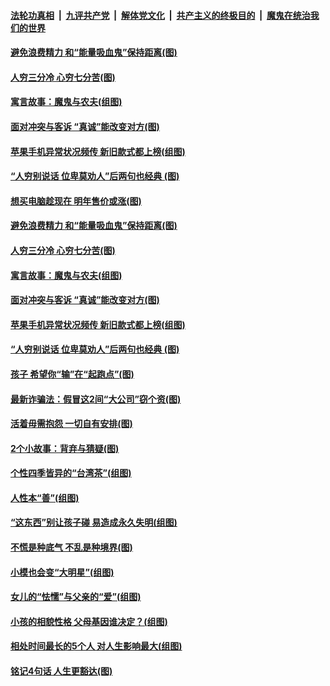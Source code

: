 

####  [法轮功真相](../../../../basic/blob/master/README.md?t=12100231) &nbsp;|&nbsp; [九评共产党](../../../../9ping.md/blob/master/README.md?t=12100231) &nbsp;|&nbsp; [解体党文化](../../../../jtdwh.md/blob/master/README.md?t=12100231)  &nbsp;|&nbsp; [共产主义的终极目的](../../../../gczydzjmd.md/blob/master/README.md?t=12100231) &nbsp;|&nbsp; [魔鬼在统治我们的世界](../../../../mgztzwmdsj.md/blob/master/README.md?t=12100231) 

#### [避免浪费精力 和“能量吸血鬼”保持距离(图)](../pages/p8/955229.md?t=12100231) 

#### [人穷三分冷 心穷七分苦(图)](../pages/p8/954881.md?t=12100231) 

#### [寓言故事：魔鬼与农夫(组图)](../pages/p8/955144.md?t=12100231) 

#### [面对冲突与客诉 “真诚”能改变对方(图)](../pages/p8/955107.md?t=12100231) 

#### [苹果手机异常状况频传 新旧款式都上榜(组图)](../pages/p8/955068.md?t=12100231) 

#### [“人穷别说话 位卑莫劝人”后两句也经典&nbsp;(图)](../pages/p8/954885.md?t=12100231) 

#### [想买电脑趁现在 明年售价或涨(图)](../pages/p8/955245.md?t=12100231) 

#### [避免浪费精力 和“能量吸血鬼”保持距离(图)](../pages/p8/955229.md?t=12100231) 

#### [人穷三分冷 心穷七分苦(图)](../pages/p8/954881.md?t=12100231) 

#### [寓言故事：魔鬼与农夫(组图)](../pages/p8/955144.md?t=12100231) 

#### [面对冲突与客诉 “真诚”能改变对方(图)](../pages/p8/955107.md?t=12100231) 

#### [苹果手机异常状况频传 新旧款式都上榜(组图)](../pages/p8/955068.md?t=12100231) 

#### [“人穷别说话 位卑莫劝人”后两句也经典&nbsp;(图)](../pages/p8/954885.md?t=12100231) 

#### [孩子 希望你“输”在“起跑点”(图)](../pages/p8/954903.md?t=12100231) 

#### [最新诈骗法：假冒这2间“大公司”窃个资(图)](../pages/p8/954996.md?t=12100231) 

#### [活着毋需抱怨 一切自有安排(图)](../pages/p8/954634.md?t=12100231) 

#### [2个小故事：背弃与猜疑(图)](../pages/p8/954887.md?t=12100231) 

#### [个性四季皆异的“台湾茶”(组图)](../pages/p8/954748.md?t=12100231) 

#### [人性本“善”(组图)](../pages/p8/954392.md?t=12100231) 

#### [“这东西”别让孩子碰 易造成永久失明(组图)](../pages/p8/954740.md?t=12100231) 

#### [不慌是种底气 不乱是种境界(图)](../pages/p8/954651.md?t=12100231) 

#### [小模也会变“大明星”(组图)](../pages/p8/954622.md?t=12100231) 

#### [女儿的“怯懦”与父亲的“爱”(组图)](../pages/p8/954388.md?t=12100231) 

#### [小孩的相貌性格 父母基因谁决定？(组图)](../pages/p8/954730.md?t=12100231) 

#### [相处时间最长的5个人 对人生影响最大(组图)](../pages/p8/954624.md?t=12100231) 

#### [铭记4句话 人生更豁达(图)](../pages/p8/954632.md?t=12100231) 

